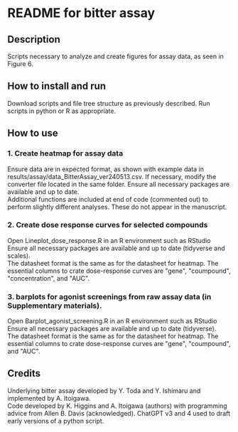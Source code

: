 # README for bitter assay  

## Description  
Scripts necessary to analyze and create figures for assay data, as seen in Figure 6.

## How to install and run  
Download scripts and file tree structure as previously described.  Run scripts in python or R as appropriate.

## How to use
### 1. Create heatmap for assay data  
  Ensure data are in expected format, as shown with example data in results/assay/data_BitterAssay_ver240513.csv.  If necessary, modify the converter file located in the same folder.
  Ensure all necessary packages are available and up to date.  
  Additional functions are included at end of code (commented out) to perform slightly different analyses.  These do not appear in the manuscript.

### 2. Create dose response curves for selected compounds  
Open Lineplot_dose_response.R in an R environment such as RStudio  
  Ensure all necessary packages are available and up to date (tidyverse and scales).  
  The datasheet format is the same as for the datasheet for heatmap. The essential columns to crate dose-response curves are "gene", "coumpound", "concentration", and "AUC".

### 3.  barplots for agonist screenings from raw assay data (in Supplementary materials).
Open Barplot_agonist_screening.R in an R environment such as RStudio  
  Ensure all necessary packages are available and up to date (tidyverse).   
  The datasheet format is the same as for the datasheet for heatmap. The essential columns to crate dose-response curves are "gene", "coumpound", and "AUC".


## Credits  
Underlying bitter assay developed by Y. Toda and Y. Ishimaru and implemented by A. Itoigawa.  
Code developed by K. Higgins and A. Itoigawa (authors) with programming advice from Allen B. Davis (acknowledged).  ChatGPT v3 and 4 used to draft early versions of a python script.  
